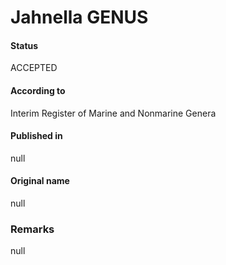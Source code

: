 # Jahnella GENUS

#### Status
ACCEPTED

#### According to
Interim Register of Marine and Nonmarine Genera

#### Published in
null

#### Original name
null

### Remarks
null